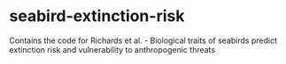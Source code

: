 # seabird-extinction-risk
Contains the code for Richards et al. - Biological traits of seabirds predict extinction risk and vulnerability to anthropogenic threats
